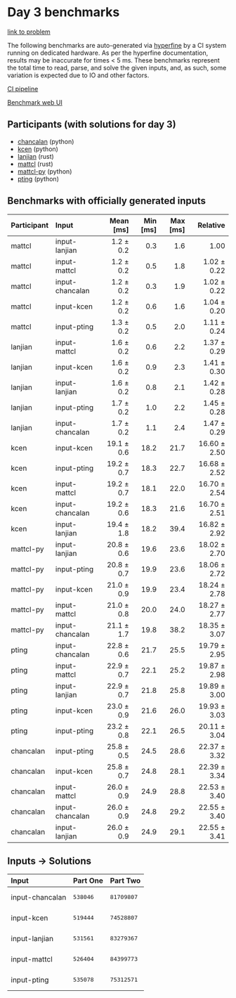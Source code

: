# Day 3 benchmarks

[link to problem](https://adventofcode.com/2023/day/3)

The following benchmarks are auto-generated via
[hyperfine](https://github.com/sharkdp/hyperfine) by a CI system running on
dedicated hardware. As per the hyperfine documentation, results may be
inaccurate for times < 5 ms. These benchmarks represent the total time to read,
parse, and solve the given inputs, and, as such, some variation is expected due
to IO and other factors.

[CI pipeline](http://ci.papercode.net:8080/teams/main/pipelines/aoc2023)

[Benchmark web UI](https://aoc.ancalagon.black)


## Participants (with solutions for day 3)

- [chancalan](https://github.com/chancalan/aoc2023) (python)
- [kcen](https://github.com/kcen/aoc2023) (python)
- [lanjian](https://github.com/lanjian/aoc-2023) (rust)
- [mattcl](https://github.com/mattcl/aoc2023) (rust)
- [mattcl-py](https://github.com/mattcl/aoc2023-py) (python)
- [pting](https://github.com/pting/aoc2023) (python)


## Benchmarks with officially generated inputs

| Participant | Input | Mean [ms] | Min [ms] | Max [ms] | Relative |
|:---|:---|---:|---:|---:|---:|
| mattcl | input-lanjian | 1.2 ± 0.2 | 0.3 | 1.6 | 1.00 |
| mattcl | input-mattcl | 1.2 ± 0.2 | 0.5 | 1.8 | 1.02 ± 0.22 |
| mattcl | input-chancalan | 1.2 ± 0.2 | 0.3 | 1.9 | 1.02 ± 0.22 |
| mattcl | input-kcen | 1.2 ± 0.2 | 0.6 | 1.6 | 1.04 ± 0.20 |
| mattcl | input-pting | 1.3 ± 0.2 | 0.5 | 2.0 | 1.11 ± 0.24 |
| lanjian | input-mattcl | 1.6 ± 0.2 | 0.6 | 2.2 | 1.37 ± 0.29 |
| lanjian | input-kcen | 1.6 ± 0.2 | 0.9 | 2.3 | 1.41 ± 0.30 |
| lanjian | input-lanjian | 1.6 ± 0.2 | 0.8 | 2.1 | 1.42 ± 0.28 |
| lanjian | input-pting | 1.7 ± 0.2 | 1.0 | 2.2 | 1.45 ± 0.28 |
| lanjian | input-chancalan | 1.7 ± 0.2 | 1.1 | 2.4 | 1.47 ± 0.29 |
| kcen | input-kcen | 19.1 ± 0.6 | 18.2 | 21.7 | 16.60 ± 2.50 |
| kcen | input-pting | 19.2 ± 0.7 | 18.3 | 22.7 | 16.68 ± 2.52 |
| kcen | input-mattcl | 19.2 ± 0.7 | 18.1 | 22.0 | 16.70 ± 2.54 |
| kcen | input-chancalan | 19.2 ± 0.6 | 18.3 | 21.6 | 16.70 ± 2.51 |
| kcen | input-lanjian | 19.4 ± 1.8 | 18.2 | 39.4 | 16.82 ± 2.92 |
| mattcl-py | input-lanjian | 20.8 ± 0.6 | 19.6 | 23.6 | 18.02 ± 2.70 |
| mattcl-py | input-pting | 20.8 ± 0.7 | 19.9 | 23.6 | 18.06 ± 2.72 |
| mattcl-py | input-kcen | 21.0 ± 0.9 | 19.9 | 23.4 | 18.24 ± 2.78 |
| mattcl-py | input-mattcl | 21.0 ± 0.8 | 20.0 | 24.0 | 18.27 ± 2.77 |
| mattcl-py | input-chancalan | 21.1 ± 1.7 | 19.8 | 38.2 | 18.35 ± 3.07 |
| pting | input-chancalan | 22.8 ± 0.6 | 21.7 | 25.5 | 19.79 ± 2.95 |
| pting | input-mattcl | 22.9 ± 0.7 | 22.1 | 25.2 | 19.87 ± 2.98 |
| pting | input-lanjian | 22.9 ± 0.7 | 21.8 | 25.8 | 19.89 ± 3.00 |
| pting | input-kcen | 23.0 ± 0.9 | 21.6 | 26.0 | 19.93 ± 3.03 |
| pting | input-pting | 23.2 ± 0.8 | 22.1 | 26.5 | 20.11 ± 3.04 |
| chancalan | input-pting | 25.8 ± 0.5 | 24.5 | 28.6 | 22.37 ± 3.32 |
| chancalan | input-kcen | 25.8 ± 0.7 | 24.8 | 28.1 | 22.39 ± 3.34 |
| chancalan | input-mattcl | 26.0 ± 0.9 | 24.9 | 28.8 | 22.53 ± 3.40 |
| chancalan | input-chancalan | 26.0 ± 0.9 | 24.8 | 29.2 | 22.55 ± 3.40 |
| chancalan | input-lanjian | 26.0 ± 0.9 | 24.9 | 29.1 | 22.55 ± 3.41 |


## Inputs -> Solutions

| Input | Part One | Part Two |
|:---|:---|:---|
|input-chancalan|<pre>538046</pre>|<pre>81709807</pre>|
|input-kcen|<pre>519444</pre>|<pre>74528807</pre>|
|input-lanjian|<pre>531561</pre>|<pre>83279367</pre>|
|input-mattcl|<pre>526404</pre>|<pre>84399773</pre>|
|input-pting|<pre>535078</pre>|<pre>75312571</pre>|